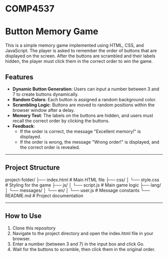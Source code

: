 # COMP4537
# Button Memory Game

This is a simple memory game implemented using HTML, CSS, and JavaScript. The player is asked to remember the order of buttons that are displayed on the screen. After the buttons are scrambled and their labels hidden, the player must click them in the correct order to win the game.

## Features

- **Dynamic Button Generation**: Users can input a number between 3 and 7 to create buttons dynamically.
- **Random Colors**: Each button is assigned a random background color.
- **Scrambling Logic**: Buttons are moved to random positions within the browser window after a delay.
- **Memory Test**: The labels on the buttons are hidden, and users must recall the correct order by clicking the buttons.
- **Feedback**:
  - If the order is correct, the message "Excellent memory!" is displayed.
  - If the order is wrong, the message "Wrong order!" is displayed, and the correct order is revealed.

---

## Project Structure
project-folder/
├── index.html         # Main HTML file
├── css/
│   └── style.css      # Styling for the game
├── js/
│   └── script.js      # Main game logic
├── lang/
│   └── messages/
│       └── en/
│           └── user.js # Message constants
└── README.md          # Project documentation

---

## How to Use

1. Clone this repository
2. Navigate to the project directory and open the index.html file in your browser.
3. Enter a number (between 3 and 7) in the input box and click Go.
4. Wait for the buttons to scramble, then click them in the original order.